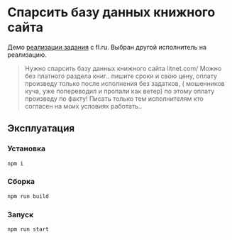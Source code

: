 # Спарсить базу данных книжного сайта

Демо [реализации задания](https://www.fl.ru/projects/5163833/sparsit-bazu-dannyih-knijnogo-sayta.html) с fl.ru. Выбран другой исполнитель на реализацию.

> Нужно спарсить базу данных книжного сайта litnet.com/ Можно без платного раздела книг.. пишите сроки и свою цену, оплату произведу только после исполнения без задатков, ( мошенников куча, уже попереводил и пропали как ветер) по этому оплату произведу по факту! Писать только тем исполнителям кто согласен на моих условиях работать..

## Эксплуатация

### Установка

```bash
npm i
```

### Сборка

```bash
npm run build
```

### Запуск

```bash
npm run start
```
